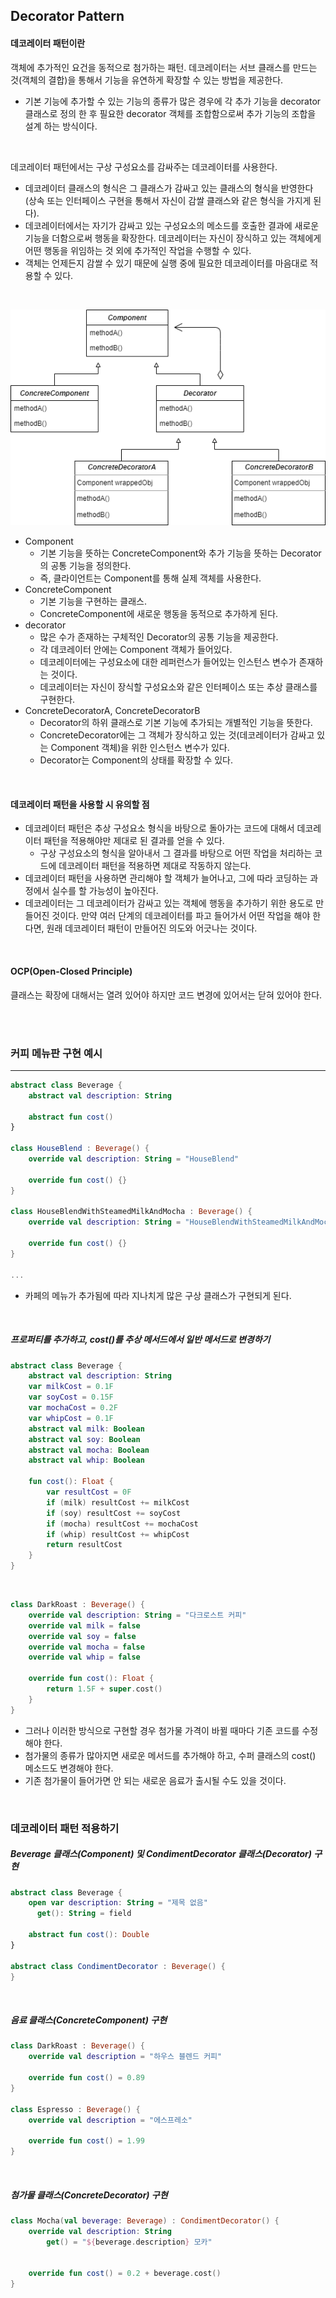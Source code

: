 ## Decorator Pattern

#### 데코레이터 패턴이란

객체에 추가적인 요건을 동적으로 첨가하는 패턴. 데코레이터는 서브 클래스를 만드는 것(객체의 결합)을 통해서 기능을 유연하게 확장할 수 있는 방법을 제공한다.

- 기본 기능에 추가할 수 있는 기능의 종류가 많은 경우에 각 추가 기능을 decorator 클래스로 정의 한 후 필요한 decorator 객체를 조합함으로써 추가 기능의 조합을 설계 하는 방식이다.

<br />

데코레이터 패턴에서는 구상 구성요소를 감싸주는 데코레이터를 사용한다.
- 데코레이터 클래스의 형식은 그 클래스가 감싸고 있는 클래스의 형식을 반영한다 (상속 또는 인터페이스 구현을 통해서 자신이 감쌀 클래스와 같은 형식을 가지게 된다). 
- 데코레이터에서는 자기가 감싸고 있는 구성요소의 메소드를 호출한 결과에 새로운 기능을 더함으로써 행동을 확장한다. 데코레이터는 자신이 장식하고 있는 객체에게 어떤 행동을 위임하는 것 외에 추가적인 작업을 수행할 수 있다.
- 객체는 언제든지 감쌀 수 있기 때문에 실행 중에 필요한 데코레이터를 마음대로 적용할 수 있다.

<br />

![decorator](README.assets/Decorator.png)

- Component
  - 기본 기능을 뜻하는 ConcreteComponent와 추가 기능을 뜻하는 Decorator의 공통 기능을 정의한다.
  - 즉, 클라이언트는 Component를 통해 실제 객체를 사용한다.
- ConcreteComponent
  - 기본 기능을 구현하는 클래스.
  - ConcreteComponent에 새로운 행동을 동적으로 추가하게 된다.
- decorator
  - 많은 수가 존재하는 구체적인 Decorator의 공통 기능을 제공한다.
  - 각 데코레이터 안에는 Component 객체가 들어있다.
  - 데코레이터에는 구성요소에 대한 레퍼런스가 들어있는 인스턴스 변수가 존재하는 것이다.
  - 데코레이터는 자신이 장식할 구성요소와 같은 인터페이스 또는 추상 클래스를 구현한다.
- ConcreteDecoratorA, ConcreteDecoratorB
  - Decorator의 하위 클래스로 기본 기능에 추가되는 개별적인 기능을 뜻한다.
  - ConcreteDecorator에는 그 객체가 장식하고 있는 것(데코레이터가 감싸고 있는 Component 객체)을 위한 인스턴스 변수가 있다.
  - Decorator는 Component의 상태를 확장할 수 있다.

<br />

#### 데코레이터 패턴을 사용할 시 유의할 점

- 데코레이터 패턴은 추상 구성요소 형식을 바탕으로 돌아가는 코드에 대해서 데코레이터 패턴을 적용해야만 제대로 된 결과를 얻을 수 있다.
  - 구상 구성요소의 형식을 알아내서 그 결과를 바탕으로 어떤 작업을 처리하는 코드에 데코레이터 패턴을 적용하면 제대로 작동하지 않는다.
- 데코레이터 패턴을 사용하면 관리해야 할 객체가 늘어나고, 그에 따라 코딩하는 과정에서 실수를 할 가능성이 높아진다.
- 데코레이터는 그 데코레이터가 감싸고 있는 객체에 행동을 추가하기 위한 용도로 만들어진 것이다. 만약 여러 단계의 데코레이터를 파고 들어가서 어떤 작업을 해야 한다면, 원래 데코레이터 패턴이 만들어진 의도와 어긋나는 것이다.

<br />

#### OCP(Open-Closed Principle)

클래스는 확장에 대해서는 열려 있어야 하지만 코드 변경에 있어서는 닫혀 있어야 한다.

<br />

<br />

### 커피 메뉴판 구현 예시

---
```kotlin
abstract class Beverage {
    abstract val description: String

    abstract fun cost()
}

class HouseBlend : Beverage() {
    override val description: String = "HouseBlend"

    override fun cost() {}
}

class HouseBlendWithSteamedMilkAndMocha : Beverage() {
    override val description: String = "HouseBlendWithSteamedMilkAndMocha"

    override fun cost() {}
}

...
```

- 카페의 메뉴가 추가됨에 따라 지나치게 많은 구상 클래스가 구현되게 된다.

<br />

##### 프로퍼티를 추가하고, cost()를 추상 메서드에서 일반 메서드로 변경하기

```kotlin
abstract class Beverage {
    abstract val description: String
    var milkCost = 0.1F
    var soyCost = 0.15F
    var mochaCost = 0.2F
    var whipCost = 0.1F
    abstract val milk: Boolean
    abstract val soy: Boolean
    abstract val mocha: Boolean
    abstract val whip: Boolean

    fun cost(): Float {
        var resultCost = 0F
        if (milk) resultCost += milkCost
        if (soy) resultCost += soyCost
        if (mocha) resultCost += mochaCost
        if (whip) resultCost += whipCost
        return resultCost
    }
}
```

<br />

```kotlin
class DarkRoast : Beverage() {
    override val description: String = "다크로스트 커피"
    override val milk = false
    override val soy = false
    override val mocha = false
    override val whip = false

    override fun cost(): Float {
        return 1.5F + super.cost()
    }
}
```

- 그러나 이러한 방식으로 구현할 경우 첨가물 가격이 바뀔 때마다 기존 코드를 수정해야 한다.
- 첨가물의 종류가 많아지면 새로운 메서드를 추가해야 하고, 수퍼 클래스의 cost() 메소드도 변경해야 한다.
- 기존 첨가물이 들어가면 안 되는 새로운 음료가 출시될 수도 있을 것이다.

<br />

### 데코레이터 패턴 적용하기

##### Beverage 클래스(Component) 및 CondimentDecorator 클래스(Decorator) 구현

```kotlin
abstract class Beverage {
    open var description: String = "제목 없음"
      get(): String = field

    abstract fun cost(): Double
}

abstract class CondimentDecorator : Beverage() {
}
```

<br />

##### 음료 클래스(ConcreteComponent) 구현

```kotlin
class DarkRoast : Beverage() {
    override val description = "하우스 블렌드 커피"

    override fun cost() = 0.89
}

class Espresso : Beverage() {
    override val description = "에스프레소"

    override fun cost() = 1.99
}
```

<br />

##### 첨가물 클래스(ConcreteDecorator) 구현

```kotlin
class Mocha(val beverage: Beverage) : CondimentDecorator() {
    override val description: String
        get() = "${beverage.description} 모카"


    override fun cost() = 0.2 + beverage.cost()
}
```

